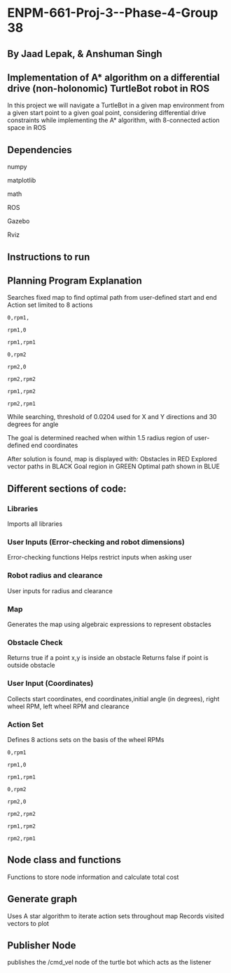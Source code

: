 # ENPM-661-Proj-3--Phase-4-Group 38
## By Jaad Lepak, & Anshuman Singh

## Implementation of A* algorithm on a differential drive (non-holonomic) TurtleBot robot in ROS


In this project we will navigate a TurtleBot in a given map environment from a given start point to a given goal point, considering differential drive constraints while implementing the A* algorithm, with 8-connected action space in ROS

## Dependencies
numpy 

matplotlib

math 

ROS 

Gazebo 

Rviz

## Instructions to run 


 ## Planning Program Explanation
 Searches fixed map to find optimal path from user-defined start and end
 Action set limited to 8 actions  
 
    0,rpm1, 
    
    rpm1,0

    rpm1,rpm1

    0,rpm2

    rpm2,0

    rpm2,rpm2

    rpm1,rpm2

    rpm2,rpm1
 
 While searching, threshold of 0.0204 used for X and Y directions and 30 degrees for angle
 
 The goal is determined reached when within 1.5 radius region of user-defined end coordinates
 
 After solution is found, map is displayed with:
    Obstacles in RED
    Explored vector paths in BLACK
    Goal region in GREEN
    Optimal path shown in BLUE
## Different sections of code:
### Libraries
  Imports all libraries
  
### User Inputs (Error-checking and robot dimensions)
  Error-checking functions
    Helps restrict inputs when asking user
    
  ### Robot radius and clearance
   User inputs for radius and clearance
   
### Map
  Generates the map using algebraic expressions to represent obstacles
  
### Obstacle Check
  Returns true if a point x,y is inside an obstacle
  Returns false if point is outside obstacle
  
### User Input (Coordinates)
  Collects start coordinates, end coordinates,initial angle (in degrees), right wheel RPM, left wheel RPM and clearance
  
### Action Set
  Defines 8 actions sets on the basis of the wheel RPMs

    0,rpm1

    rpm1,0

    rpm1,rpm1

    0,rpm2

    rpm2,0

    rpm2,rpm2

    rpm1,rpm2

    rpm2,rpm1

## Node class and functions
  Functions to store node information and calculate total cost
  
## Generate graph
  Uses A star algorithm to iterate action sets throughout map
  Records visited vectors to plot

## Publisher Node 
   publishes the /cmd_vel node of the turtle bot which acts as the listener 
  
  
 

